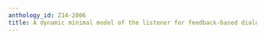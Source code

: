 ```yaml
---
anthology_id: Z14-2006
title: A dynamic minimal model of the listener for feedback-based dialogue coordination
---
```

